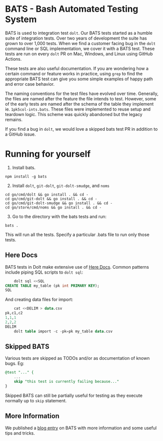 # BATS - Bash Automated Testing System #

BATS is used to integration test `dolt`. Our BATS tests started as a humble suite of integration tests. Over two years
of development the suite has grown to over 1,000 tests. When we find a customer facing bug in the `dolt` command line or
SQL implementation, we cover it with a BATS test. These tests are run on every `dolt` PR on Mac, Windows, and Linux using
GitHub Actions. 

These tests are also useful documentation. If you are wondering how a certain command or feature works in practice,
using `grep` to find the appropriate BATS test can give you some simple examples of happy path and error case behavior.

The naming conventions for the test files have evolved over time. Generally, the files are named after the feature the
file intends to test. However, some of the early tests are named after the schema of the table they implement 
ie. `1pk5col-ints.bats`. These files were implemented to reuse setup and teardown logic. This scheme was quickly 
abandoned but the legacy remains.

If you find a bug in `dolt`, we would love a skipped bats test PR in addition to a GitHub issue.

# Running for yourself

1. Install bats. 
```
npm install -g bats
```
2. Install `dolt`, `git-dolt`, `git-dolt-smudge`, and `noms`
```
cd go/cmd/dolt && go install . && cd -
cd go/cmd/git-dolt && go install . && cd -
cd go/cmd/git-dolt-smudge && go install . && cd -
cd go/store/cmd/noms && go install . && cd -
````
3. Go to the directory with the bats tests and run: 
```
bats . 
```
This will run all the tests. Specify a particular .bats file to run only those tests.

## Here Docs

BATS tests in Dolt make extensive use of [Here Docs](https://en.wikipedia.org/wiki/Here_document).
Common patterns include piping SQL scripts to `dolt sql`:  
```sql
    dolt sql <<SQL
CREATE TABLE my_table (pk int PRIMARY KEY);
SQL
```
And creating data files for import:
```sql
    cat <<DELIM > data.csv
pk,c1,c2
1,1,1
2,2,2
DELIM
    dolt table import -c -pk=pk my_table data.csv
```

## Skipped BATS

Various tests are skipped as TODOs and/or as documentation of known bugs. Eg: 
```sql
@test "..." {
    ...
    skip "this test is currently failing because..."
}
```
Skipped BATS can still be partially useful for testing as they execute normally up to `skip` statement.

## More Information

We published a [blog entry](https://www.dolthub.com/blog/2020-03-23-testing-dolt-bats/) on BATS with 
more information and some useful tips and tricks.
